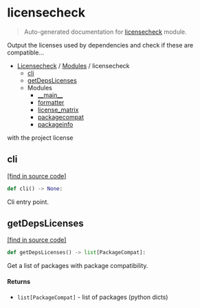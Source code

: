 # licensecheck

> Auto-generated documentation for [licensecheck](../../licensecheck/__init__.py) module.

Output the licenses used by dependencies and check if these are compatible...

- [Licensecheck](../README.md#licensecheck-index) / [Modules](../README.md#licensecheck-modules) / licensecheck
    - [cli](#cli)
    - [getDepsLicenses](#getdepslicenses)
    - Modules
        - [\_\_main\_\_](module.md#__main__)
        - [formatter](formatter.md#formatter)
        - [license_matrix](license_matrix.md#license_matrix)
        - [packagecompat](packagecompat.md#packagecompat)
        - [packageinfo](packageinfo.md#packageinfo)

with the project license

## cli

[[find in source code]](../../licensecheck/__init__.py#L80)

```python
def cli() -> None:
```

Cli entry point.

## getDepsLicenses

[[find in source code]](../../licensecheck/__init__.py#L36)

```python
def getDepsLicenses() -> list[PackageCompat]:
```

Get a list of packages with package compatibility.

#### Returns

- `list[PackageCompat]` - list of packages (python dicts)
